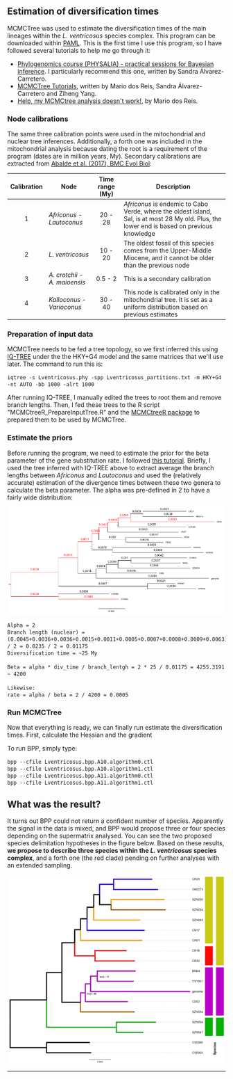 ## Estimation of diversification times
MCMCTree was used to estimate the diversification times of the main lineages within the *L. ventricosus* species complex. This program can be downloaded within [PAML](http://abacus.gene.ucl.ac.uk/software/paml.html). This is the first time I use this program, so I have followed several tutorials to help me go through it:
<ul>
    <li><a href="https://github.com/sabifo4/BayesianInference_practicals/tree/main/practical_sessions/day2/01_MCMCtree">Phylogenomics course (PHYSALIA) - practical sessions for Bayesian inference</a>. I particularly recommend this one, written by Sandra Álvarez-Carretero.</li>
    <li><a href="http://abacus.gene.ucl.ac.uk/software/MCMCtree.Tutorials.pdf">MCMCTree Tutorials</a>, written by Mario dos Reis, Sandra Álvarez-Carretero and Ziheng Yang.</li>
    <li><a href="https://dosreislab.github.io/2021/03/29/mcmctree-help.html">Help, my MCMCtree analysis doesn't work!</a>, by Mario dos Reis.</li>
</ul>

### Node calibrations
The same three calibration points were used in the mitochondrial and nuclear tree inferences. Additionally, a forth one was included in the mitochondrial analysis because dating the root is a requirement of the program (dates are in million years, My). Secondary calibrations are extracted from [Abalde et al. (2017), BMC Evol Biol](https://bmcecolevol.biomedcentral.com/articles/10.1186/s12862-017-1069-x):

| Calibration | Node | Time range (My) | Description |
|:---:| --- |:---:| --- |
| 1 | *Africonus* - *Lautoconus* | 20 - 28 | *Africonus* is endemic to Cabo Verde, where the oldest island, Sal, is at most 28 My old. Plus, the lower end is based on previous knowledge |
| 2 | *L. ventricosus* | 10 - 20 | The oldest fossil of this species comes from the Upper-Middle Miocene, and it cannot be older than the previous node |
| 3 | *A. crotchii* - *A. maioensis* | 0.5 - 2 | This is a secondary calibration |
| 4 | *Kalloconus* - *Varioconus* | 30 - 40 | This node is calibrated only in the mitochondrial tree. It is set as a uniform distribution based on previous estimates |

### Preparation of input data
MCMCTree needs to be fed a tree topology, so we first inferred this using [IQ-TREE](http://www.iqtree.org/) under the the HKY+G4 model and the same matrices that we'll use later. The command to run this is:

    iqtree -s Lventricosus.phy -spp Lventricosus_partitions.txt -m HKY+G4 -nt AUTO -bb 1000 -alrt 1000

After running IQ-TREE, I manually edited the trees to root them and remove branch lengths. Then, I fed these trees to the R script "MCMCtreeR_PrepareInputTree.R" and the [MCMCtreeR package](https://github.com/PuttickMacroevolution/MCMCtreeR) to prepared them to be used by MCMCTree.

### Estimate the priors
Before running the program, we need to estimate the prior for the beta parameter of the gene substitution rate. I followed [this tutorial](https://github.com/sabifo4/morpho/tree/master/01_model_parameters/carnivoran_mol_data/mit12%2B3). Briefly, I used the tree inferred with IQ-TREE above to extract average the branch lengths between *Africonus* and *Lautoconus* and used the (relatively accurate) estimation of the divergence times between these two genera to calculate the beta parameter. The alpha was pre-defined in 2 to have a fairly wide distribution:

![image](../MCMCtree/Branch_length_estimation.png)

    Alpha = 2
    Branch length (nuclear) = (0.0045+0.0036+0.0036+0.0015+0.0011+0.0005+0.0007+0.0008+0.0009+0.0063) / 2 = 0.0235 / 2 = 0.01175
    Diversification time = ~25 My
    
    Beta = alpha * div_time / branch_lentgh = 2 * 25 / 0.01175 = 4255.3191 ~ 4200
    
    Likewise:
    rate = alpha / beta = 2 / 4200 = 0.0005

### Run MCMCTree
Now that everything is ready, we can finally run estimate the diversification times. First, calculate the Hessian and the gradient

    


To run BPP, simply type:

    bpp --cfile Lventricosus.bpp.A10.algorithm0.ctl
    bpp --cfile Lventricosus.bpp.A10.algorithm1.ctl
    bpp --cfile Lventricosus.bpp.A11.algorithm0.ctl
    bpp --cfile Lventricosus.bpp.A11.algorithm1.ctl

## What was the result?
It turns out BPP could not return a confident number of species. Apparently the signal in the data is mixed, and BPP would propose three or four species depending on the supermatrix analysed. You can see the two proposed species delimitation hypotheses in the figure below. Based on these results, **we propose to describe three species within the *L. ventricosus* species complex**, and a forth one (the red clade) pending on further analyses with an extended sampling.

![image](../BPP_Species_delimitation/Species_delimitation_hypotheses.png)

---
